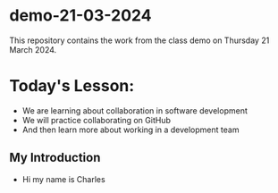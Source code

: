 # demo-21-03-2024
This repository contains the work from the class demo on Thursday 21 March 2024.

# Today's Lesson:
- We are learning about collaboration in software development
- We will practice collaborating on GitHub
- And then learn more about working in a development team

## My Introduction
- Hi my name is Charles 